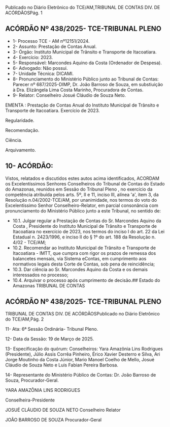 Publicado  no  Diário  Eletrônico do TCE/AM,TRIBUNAL DE CONTAS DIV. DE ACÓRDÃOSPág. 1

## ACÓRDÃO Nº 438/2025- TCE-TRIBUNAL PLENO

- 1- Processo TCE - AM nº12151/2024.
- 2- Assunto: Prestação de Contas Anual.
- 3- Órgão: Instituto Municipal de Trânsito e Transporte de Itacoatiara.
- 4- Exercício: 2023.
- 5- Responsável: Marcondes Aquino da Costa (Ordenador de Despesa).
- 6- Advogado: Não possui.
- 7- Unidade Técnica: DICAMI.
- 8- Pronunciamento  do  Ministério  Público  junto  ao  Tribunal  de  Contas: Parecer  nº 687/2025-DIMP, Dr. João Barroso de Souza, em substiuição à Dra. Elizângela Lima Costa Marinho, Procuradora de Contas.
- 9- Relator: Conselheiro Josué Cláudio de Souza Neto.

EMENTA :  Prestação  de  Contas  Anual  do  Instituto Municipal  de  Trânsito  e  Transporte  de  Itacoatiara. Exercício de 2023.

Regularidade.

Recomendação.

Ciência.

Arquivamento.

## 10-  ACÓRDÃO:

Vistos, relatados e discutidos estes autos acima identificados, ACORDAM os Excelentíssimos Senhores Conselheiros do Tribunal de Contas do Estado do Amazonas, reunidos em Sessão do Tribunal Pleno , no exercício da competência atribuída pelos arts. 5º, II e 11, inciso III, alínea 'a', item 3, da  Resolução  n.04/2002-TCE/AM, por unanimidade, nos  termos  do  voto  do  Excelentíssimo  Senhor  Conselheiro-Relator, em parcial consonância com pronunciamento do Ministério Público junto a este Tribunal, no sentido de:

- 10.1. Julgar regular a Prestação de Contas do Sr. Marcondes Aquino da Costa ,  Presidente  do  Instituto  Municipal  de  Trânsito  e  Transporte  de Itacoatiara no exercício de 2023, nos termos do inciso I do art. 22 da Lei Estadual n. 2423/1996, e inciso II do § 1º do art. 188 da Resolução n. 4/02 - TCE/AM;
- 10.2. Recomendar ao  Instituto Municipal  de  Trânsito  e  Transporte  de Itacoatiara  -  IMTT,  que  cumpra  com  rigor  os  prazos  de  remessa  dos balancetes mensais, via Sistema  eContas, em  cumprimento  aos normativos legais desta Corte de Contas, sob pena de reincidência;
- 10.3. Dar  ciência ao  Sr. Marcondes  Aquino  da  Costa e  os  demais interessados no processo;
- 10.4. Arquivar o processo após cumprimento de decisão.## Estado do Amazonas TRIBUNAL DE CONTAS

## ACÓRDÃO Nº 438/2025- TCE-TRIBUNAL PLENO

TRIBUNAL DE CONTAS DIV. DE ACÓRDÃOSPublicado  no  Diário  Eletrônico do TCE/AM,Pág. 2

11-  Ata: 6ª Sessão Ordinária- Tribunal Pleno.

12-  Data da Sessão: 19 de Março de 2025.

13-  Especificação do quórum: Conselheiros: Yara Amazônia Lins Rodrigues (Presidente),  Júlio  Assis  Corrêa  Pinheiro,  Érico  Xavier  Desterro  e  Silva,  Ari  Jorge Moutinho da Costa Júnior, Mario  Manoel  Coelho de  Mello,  Josué  Cláudio  de  Souza Neto e Luis Fabian Pereira Barbosa.

14-  Representante  do  Ministério  Público  de  Contas: Dr.  João  Barroso  de  Souza, Procurador-Geral.

YARA AMAZÔNIA LINS RODRIGUES

Conselheira-Presidente

JOSUÉ CLÁUDIO DE SOUZA NETO Conselheiro Relator

JOÃO BARROSO DE SOUZA Procurador-Geral